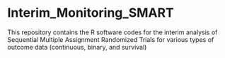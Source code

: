 # Interim_Monitoring_SMART
This repository contains the R software codes for the interim analysis of Sequential Multiple Assignment Randomized Trials for various types of outcome data (continuous, binary, and survival)
